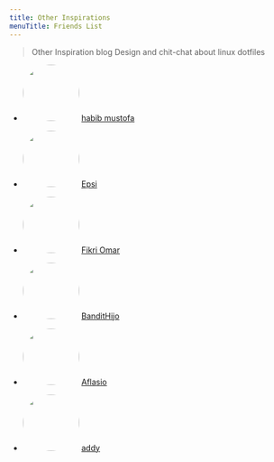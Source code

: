 ```yaml
---
title: Other Inspirations
menuTitle: Friends List
---
```


> Other Inspiration blog Design and chit-chat about linux dotfiles
 
* <img src="https://github.com/habibmustofa.png" height="100" width="100" style="border-radius:50%;margin-left:auto;margin-right:auto;"> [habib mustofa](http://Habib-mustofa.com)

* <img src="https://github.com/epsi-rns.png" height="100" width="100" style="border-radius:50%;margin-left:auto;margin-right:auto;"> [Epsi](https://epsi-rns.gitlab.io)

* <img src="https://github.com/fikriomar16.png" height="100" width="100" style="border-radius:50%;margin-left:auto;margin-right:auto;"> [Fikri Omar](https://github.com/fikriomar16)

* <img src="https://github.com/bandithijo.png" height="100" width="100" style="border-radius:50%;margin-left:auto;margin-right:auto;"> [BanditHijo](https://bandithijo.com)

* <img src="https://graph.facebook.com/100005552809289/picture" height="100" width="100" style="border-radius:50%;margin-left:auto;margin-right:auto;"> [Aflasio](https://aflasio.com)

* <img src="https://github.com/addy-dclxvi.png" height="100" width="100" style="border-radius:50%;margin-left:auto;margin-right:auto;"> [addy](https://addy-dclxvi.github.io)
